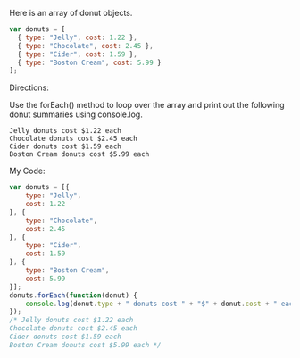 Here is an array of donut objects.
```javascript
var donuts = [
  { type: "Jelly", cost: 1.22 },
  { type: "Chocolate", cost: 2.45 },
  { type: "Cider", cost: 1.59 },
  { type: "Boston Cream", cost: 5.99 }
];
```
Directions:

Use the forEach() method to loop over the array and print out the following donut summaries using console.log.
```
Jelly donuts cost $1.22 each
Chocolate donuts cost $2.45 each
Cider donuts cost $1.59 each
Boston Cream donuts cost $5.99 each
```

My Code: 
```javascript
var donuts = [{
	type: "Jelly",
	cost: 1.22
}, {
	type: "Chocolate",
	cost: 2.45
}, {
	type: "Cider",
	cost: 1.59
}, {
	type: "Boston Cream",
	cost: 5.99
}];
donuts.forEach(function(donut) {
	console.log(donut.type + " donuts cost " + "$" + donut.cost + " each")
});
/* Jelly donuts cost $1.22 each
Chocolate donuts cost $2.45 each
Cider donuts cost $1.59 each
Boston Cream donuts cost $5.99 each */
```
